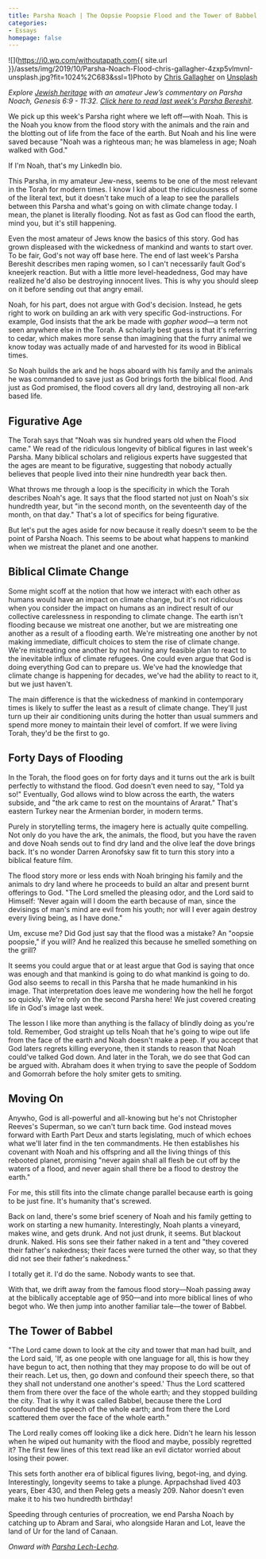 ```yaml
---
title: Parsha Noach | The Oopsie Poopsie Flood and the Tower of Babbel
categories:
- Essays
homepage: false
---
```


![](https://i0.wp.com/withoutapath.com{{ site.url }}/assets/img/2019/10/Parsha-Noach-Flood-chris-gallagher-4zxp5vlmvnI-unsplash.jpg?fit=1024%2C683&ssl=1)Photo by [Chris Gallagher](https://unsplash.com/@chriswebdog?utm_source=unsplash&utm_medium=referral&utm_content=creditCopyText) on [Unsplash](https://unsplash.com/s/photos/flood?utm_source=unsplash&utm_medium=referral&utm_content=creditCopyText)

_Explore [Jewish heritage](https://withoutapath.com/jewish-heritage/) with an amateur Jew’s commentary on Parsha Noach, Genesis 6:9 - 11:32. [Click here to read last week's Parsha Bereshit](https://withoutapath.com/parsha-bereshit/)._

We pick up this week's Parsha right where we left off––with Noah. This is the Noah you know from the flood story with the animals and the rain and the blotting out of life from the face of the earth. But Noah and his line were saved because "Noah was a righteous man; he was blameless in age; Noah walked with God."

If I'm Noah, that's my LinkedIn bio.

<!-- more -->

This Parsha, in my amateur Jew-ness, seems to be one of the most relevant in the Torah for modern times. I know I kid about the ridiculousness of some of the literal text, but it doesn't take much of a leap to see the parallels between this Parsha and what's going on with climate change today. I mean, the planet is literally flooding. Not as fast as God can flood the earth, mind you, but it's still happening.

Even the most amateur of Jews know the basics of this story. God has grown displeased with the wickedness of mankind and wants to start over. To be fair, God's not way off base here. The end of last week's Parsha Bereshit describes men raping women, so I can't necessarily fault God's kneejerk reaction. But with a little more level-headedness, God may have realized he'd also be destroying innocent lives. This is why you should sleep on it before sending out that angry email.

Noah, for his part, does not argue with God's decision. Instead, he gets right to work on building an ark with very specific God-instructions. For example, God insists that the ark be made with _gopher wood_––a term not seen anywhere else in the Torah. A scholarly best guess is that it's referring to cedar, which makes more sense than imagining that the furry animal we know today was actually made of and harvested for its wood in Biblical times.

So Noah builds the ark and he hops aboard with his family and the animals he was commanded to save just as God brings forth the biblical flood. And just as God promised, the flood covers all dry land, destroying all non-ark based life.

## Figurative Age

The Torah says that "Noah was six hundred years old when the Flood came." We read of the ridiculous longevity of biblical figures in last week's Parsha. Many biblical scholars and religious experts have suggested that the ages are meant to be figurative, suggesting that nobody actually believes that people lived into their nine hundredth year back then.

What throws me through a loop is the specificity in which the Torah describes Noah's age. It says that the flood started not just on Noah's six hundredth year, but "in the second month, on the seventeenth day of the month, on that day." That's a lot of specifics for being figurative.

But let's put the ages aside for now because it really doesn't seem to be the point of Parsha Noach. This seems to be about what happens to mankind when we mistreat the planet and one another. 

## Biblical Climate Change

Some might scoff at the notion that how we interact with each other as humans would have an impact on climate change, but it's not ridiculous when you consider the impact on humans as an indirect result of our collective carelessness in responding to climate change. The earth isn't flooding because we mistreat one another, but we are mistreating one another as a result of a flooding earth. We're mistreating one another by not making immediate, difficult choices to stem the rise of climate change. We're mistreating one another by not having any feasible plan to react to the inevitable influx of climate refugees. One could even argue that God is doing everything God can to prepare us. We've had the knowledge that climate change is happening for decades, we've had the ability to react to it, but we just haven't. 

The main difference is that the wickedness of mankind in contemporary times is likely to suffer the least as a result of climate change. They'll just turn up their air conditioning units during the hotter than usual summers and spend more money to maintain their level of comfort. If we were living Torah, they'd be the first to go.

## Forty Days of Flooding

In the Torah, the flood goes on for forty days and it turns out the ark is built perfectly to withstand the flood. God doesn't even need to say, "Told ya so!" Eventually, God allows wind to blow across the earth, the waters subside, and "the ark came to rest on the mountains of Ararat." That's eastern Turkey near the Armenian border, in modern terms.

Purely in storytelling terms, the imagery here is actually quite compelling. Not only do you have the ark, the animals, the flood, but you have the raven and dove Noah sends out to find dry land and the olive leaf the dove brings back. It's no wonder Darren Aronofsky saw fit to turn this story into a biblical feature film.

The flood story more or less ends with Noah bringing his family and the animals to dry land where he proceeds to build an altar and present burnt offerings to God. "The Lord smelled the pleasing odor, and the Lord said to Himself: 'Never again will I doom the earth because of man, since the devisings of man's mind are evil from his youth; nor will I ever again destroy every living being, as I have done."

Um, excuse me? Did God just say that the flood was a mistake? An "oopsie poopsie," if you will? And he realized this because he smelled something on the grill?

It seems you could argue that or at least argue that God is saying that once was enough and that mankind is going to do what mankind is going to do. God also seems to recall in this Parsha that he made humankind in his image. That interpretation does leave me wondering how the hell he forgot so quickly. We're only on the second Parsha here! We just covered creating life in God's image last week.

The lesson I like more than anything is the fallacy of blindly doing as you're told. Remember, God straight up tells Noah that he's going to wipe out life from the face of the earth and Noah doesn't make a peep. If you accept that God laters regrets killing everyone, then it stands to reason that Noah could've talked God down. And later in the Torah, we do see that God can be argued with. Abraham does it when trying to save the people of Soddom and Gomorrah before the holy smiter gets to smiting.

## Moving On

Anywho, God is all-powerful and all-knowing but he's not Christopher Reeves's Superman, so we can't turn back time. God instead moves forward with Earth Part Deux and starts legislating, much of which echoes what we'll later find in the ten commandments. He then establishes his covenant with Noah and his offspring and all the living things of this rebooted planet, promising "never again shall all flesh be cut off by the waters of a flood, and never again shall there be a flood to destroy the earth."

For me, this still fits into the climate change parallel because earth is going to be just fine. It's humanity that's screwed.

Back on land, there's some brief scenery of Noah and his family getting to work on starting a new humanity. Interestingly, Noah plants a vineyard, makes wine, and gets drunk. And not just drunk, it seems. But blackout drunk. Naked. His sons see their father naked in a tent and "they covered their father's nakedness; their faces were turned the other way, so that they did not see their father's nakedness."

I totally get it. I'd do the same. Nobody wants to see that.

With that, we drift away from the famous flood story––Noah passing away at the biblically acceptable age of 950––and into more biblical lines of who begot who. We then jump into another familiar tale––the tower of Babbel. 

## The Tower of Babbel

"The Lord came down to look at the city and tower that man had built, and the Lord said, 'If, as one people with one language for all, this is how they have begun to act, then nothing that they may propose to do will be out of their reach. Let us, then, go down and confound their speech there, so that they shall not understand one another's speed.' Thus the Lord scattered them from there over the face of the whole earth; and they stopped building the city. That is why it was called Babbel, because there the Lord confounded the speech of the whole earth; and from there the Lord scattered them over the face of the whole earth."

The Lord really comes off looking like a dick here. Didn't he learn his lesson when he wiped out humanity with the flood and maybe, possibly regretted it? The first few lines of this text read like an evil dictator worried about losing their power.

This sets forth another era of biblical figures living, begot-ing, and dying. Interestingly, longevity seems to take a plunge. Aprpachshad lived 403 years, Eber 430, and then Peleg gets a measly 209.  Nahor doesn't even make it to his two hundredth birthday!

Speeding through centuries of procreation, we end Parsha Noach by catching up to Abram and Sarai, who alongside Haran and Lot, leave the land of Ur for the land of Canaan.

_Onward with [Parsha Lech-Lecha](https://withoutapath.com/parsha-lech-lecha/)._

